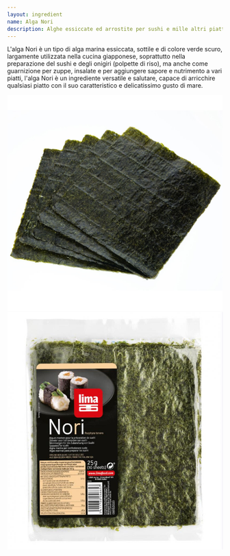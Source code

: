 ```yaml
---
layout: ingredient
name: Alga Nori
description: Alghe essiccate ed arrostite per sushi e mille altri piatti
---
```



L'alga Nori è un tipo di alga marina essiccata, sottile e di colore verde scuro, largamente utilizzata nella cucina giapponese, soprattutto nella preparazione del sushi e degli onigiri (polpette di riso), ma anche come guarnizione per zuppe, insalate e per aggiungere sapore e nutrimento a vari piatti, l'alga Nori è un ingrediente versatile e salutare, capace di arricchire qualsiasi piatto con il suo caratteristico e delicatissimo gusto di mare.

![Nori](/assets/images/ingredients/nori-1.jpg)
![Nori](/assets/images/ingredients/nori-2.jpg)
